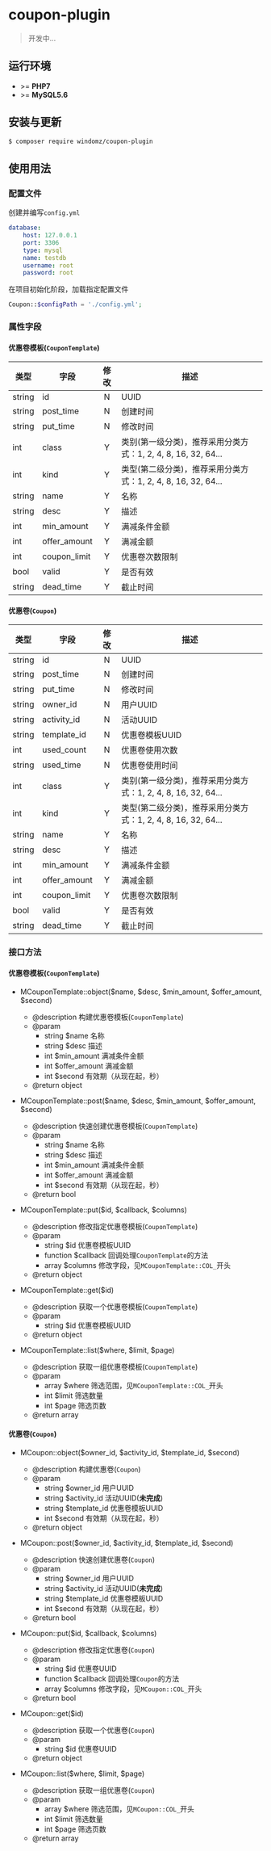 # coupon-plugin

> 开发中...

## 运行环境

- \>= **PHP7**
- \>= **MySQL5.6**

## 安装与更新

```bash
$ composer require windomz/coupon-plugin
```

## 使用用法

### 配置文件

创建并编写`config.yml`
```yaml
database:
    host: 127.0.0.1
    port: 3306
    type: mysql
    name: testdb
    username: root
    password: root
```

在项目初始化阶段，加载指定配置文件
```php
Coupon::$configPath = './config.yml';
```

### 属性字段

#### 优惠卷模板(`CouponTemplate`)

|类型|字段|修改|描述|
|---|---|:---:|---|
|string|id|N|UUID|
|string|post_time|N|创建时间|
|string|put_time|N|修改时间|
|int|class|Y|类别(第一级分类)，推荐采用分类方式：1, 2, 4, 8, 16, 32, 64...|
|int|kind|Y|类型(第二级分类)，推荐采用分类方式：1, 2, 4, 8, 16, 32, 64...|
|string|name|Y|名称|
|string|desc|Y|描述|
|int|min_amount|Y|满减条件金额|
|int|offer_amount|Y|满减金额|
|int|coupon_limit|Y|优惠卷次数限制|
|bool|valid|Y|是否有效|
|string|dead_time|Y|截止时间|

#### 优惠卷(`Coupon`)

|类型|字段|修改|描述|
|---|---|:---:|---|
|string|id|N|UUID|
|string|post_time|N|创建时间|
|string|put_time|N|修改时间|
|string|owner_id|N|用户UUID|
|string|activity_id|N|活动UUID|
|string|template_id|N|优惠卷模板UUID|
|int|used_count|N|优惠卷使用次数|
|string|used_time|N|优惠卷使用时间|
|int|class|Y|类别(第一级分类)，推荐采用分类方式：1, 2, 4, 8, 16, 32, 64...|
|int|kind|Y|类型(第二级分类)，推荐采用分类方式：1, 2, 4, 8, 16, 32, 64...|
|string|name|Y|名称|
|string|desc|Y|描述|
|int|min_amount|Y|满减条件金额|
|int|offer_amount|Y|满减金额|
|int|coupon_limit|Y|优惠卷次数限制|
|bool|valid|Y|是否有效|
|string|dead_time|Y|截止时间|

### 接口方法

#### 优惠卷模板(`CouponTemplate`)

- MCouponTemplate::object($name, $desc, $min_amount, $offer_amount, $second)
  - @description 构建优惠卷模板(`CouponTemplate`)
  - @param
    - string $name 名称
    - string $desc 描述
    - int $min_amount 满减条件金额
    - int $offer_amount 满减金额
    - int $second 有效期（从现在起，秒）
  - @return object

- MCouponTemplate::post($name, $desc, $min_amount, $offer_amount, $second)
  - @description 快速创建优惠卷模板(`CouponTemplate`)
  - @param
    - string $name 名称
    - string $desc 描述
    - int $min_amount 满减条件金额
    - int $offer_amount 满减金额
    - int $second 有效期（从现在起，秒）
  - @return bool

- MCouponTemplate::put($id, $callback, $columns)
  - @description 修改指定优惠卷模板(`CouponTemplate`)
  - @param
    - string $id 优惠卷模板UUID
    - function $callback 回调处理`CouponTemplate`的方法
    - array $columns 修改字段，见`MCouponTemplate::COL_`开头
  - @return object

- MCouponTemplate::get($id)
  - @description 获取一个优惠卷模板(`CouponTemplate`)
  - @param
    - string $id 优惠卷模板UUID
  - @return object

- MCouponTemplate::list($where, $limit, $page)
  - @description 获取一组优惠卷模板(`CouponTemplate`)
  - @param
    - array $where 筛选范围，见`MCouponTemplate::COL_`开头
    - int $limit 筛选数量
    - int $page 筛选页数
  - @return array

#### 优惠卷(`Coupon`)

- MCoupon::object($owner_id, $activity_id, $template_id, $second)
  - @description 构建优惠卷(`Coupon`)
  - @param
    - string $owner_id 用户UUID
    - string $activity_id 活动UUID(**未完成**)
    - string $template_id 优惠卷模板UUID
    - int $second 有效期（从现在起，秒）
  - @return object

- MCoupon::post($owner_id, $activity_id, $template_id, $second)
  - @description 快速创建优惠卷(`Coupon`)
  - @param
    - string $owner_id 用户UUID
    - string $activity_id 活动UUID(**未完成**)
    - string $template_id 优惠卷模板UUID
    - int $second 有效期（从现在起，秒）
  - @return bool

- MCoupon::put($id, $callback, $columns)
  - @description 修改指定优惠卷(`Coupon`)
  - @param
    - string $id 优惠卷UUID
    - function $callback 回调处理`Coupon`的方法
    - array $columns 修改字段，见`MCoupon::COL_`开头
  - @return bool

- MCoupon::get($id)
  - @description 获取一个优惠卷(`Coupon`)
  - @param
    - string $id 优惠卷UUID
  - @return object

- MCoupon::list($where, $limit, $page)
  - @description 获取一组优惠卷(`Coupon`)
  - @param
    - array $where 筛选范围，见`MCoupon::COL_`开头
    - int $limit 筛选数量
    - int $page 筛选页数
  - @return array
